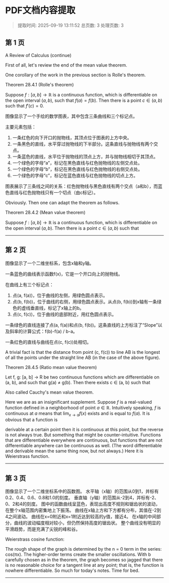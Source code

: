 # PDF文档内容提取
> 提取时间: 2025-09-19 13:11:52
> 总页数: 3
> 处理页数: 3

## 第 1 页

A Review of Calculus (continue)

First of all, let's review the end of the mean value theorem.

One corollary of the work in the previous section is Rolle's theorem.

Theorem 28.4.1 (Rolle's theorem)

Suppose $f: [a, b] \to \mathbb{R}$ is a continuous function, which is differentiable on the open interval $(a, b)$, such that $f(a) = f(b)$. Then there is a point $c \in (a, b)$ such that $f'(c) = 0$.

图像显示了一个手绘的数学图表，其中包含三条曲线和三个标记点。

主要元素包括：
1.  一条红色的向下开口的抛物线，其顶点位于图表的上方中央。
2.  一条黑色的直线，水平穿过抛物线的下半部分。这条直线与抛物线有两个交点。
3.  一条蓝色的直线，水平位于抛物线的顶点上方，并与抛物线相切于其顶点。
4.  一个绿色的字母“a”，标记在黑色直线与红色抛物线的左侧交点处。
5.  一个绿色的字母“b”，标记在黑色直线与红色抛物线的右侧交点处。
6.  一个绿色的字母“c”，标记在蓝色直线与红色抛物线的切点上方。

图表展示了三条线之间的关系：红色抛物线与黑色直线有两个交点（a和b），而蓝色直线与红色抛物线只有一个切点（由c标记）。

Obviously. Then one can adapt the theorem as follows.

Theorem 28.4.2 (Mean value theorem)

Suppose $f: [a, b] \to \mathbb{R}$ is a continuous function, which is differentiable on the open interval $(a, b)$. Then there is a point $c \in (a, b)$ such that

---

## 第 2 页

图像显示了一个二维坐标系，包含x轴和y轴。

一条蓝色的曲线表示函数f(x)，它是一个开口向上的抛物线。

在曲线上有三个标记点：
1.  点(a, f(a))，位于曲线的左侧，用绿色圆点表示。
2.  点(b, f(b))，位于曲线的右侧，用绿色圆点表示。从点(b, f(b))到x轴有一条绿色的虚线垂直线，标记了x轴上的b。
3.  点(c, f(c))，位于曲线的底部附近，用红色圆点表示。

一条绿色的直线连接了点(a, f(a))和点(b, f(b))。这条直线的上方标注了“Slope”以及斜率的计算公式：f(b)-f(a) / b-a。

一条红色的直线与曲线在点(c, f(c))处相切。

A trivial fact is that the distance from point (c, f(c)) to line AB is the longest of all the points under the straight line AB (in the case of the above figure).

Theorem 28.4.5 (Ratio mean value theorem)

Let f, g: [a, b] → R be two continuous functions which are differentiable on (a, b), and such that g(a) ≠ g(b). Then there exists c ∈ (a, b) such that

Also called Cauchy's mean value theorem.

Here we are as an insignificant supplement. Suppose $f$ is a real-valued function defined in a neighborhood of point $a \in \mathbb{R}$. Intuitively speaking, $f$ is continuous at $a$ means that $\lim_{x \to a} f(x)$ exists and is equal to $f(a)$. It is obvious that a function is

derivable at a certain point then it is continuous at this point, but the reverse is not always true. But something that might be counter-intuitive. Functions that are differentiable everywhere are continuous, but functions that are not differentiable anywhere can be continuous as well. (The word differentiable and derivable mean the same thing now, but not always.) Here it is Weierstrass function.

---

## 第 3 页

图像显示了一个二维坐标系中的函数图。
水平轴（x轴）的范围从0到1，并标有0.2、0.4、0.6、0.8和1.0的刻度。
垂直轴（y轴）的范围从-2到4，并标有-2、0、2和4的刻度。
图中的函数曲线呈蓝色，表现出高度不规则和锯齿状的波动，在整个x轴范围内密集地上下振荡。
曲线在x轴上方和下方都有分布，其值在-2到4之间波动。
曲线在x=0附近和x=1附近达到较高的y值，接近4。
在x轴的中间部分，曲线的波动幅度相对较小，但仍然保持高度的锯齿状。
整个曲线没有明显的平滑趋势，而是充满了尖锐的峰和谷。

Weierstrass cosine function:

The rough shape of the graph is determined by the n = 0 term in the series: cos(πx). The higher-order terms create the smaller oscillations. With b carefully chosen as in the theorem, the graph becomes so jagged that there is no reasonable choice for a tangent line at any point; that is, the function is nowhere differentiable. So much for today's notes. Time for bed.

---

